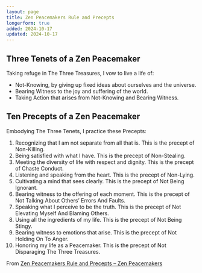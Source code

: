 ```yaml
---
layout: page
title: Zen Peacemakers Rule and Precepts
longerform: true
added: 2024-10-17
updated: 2024-10-17
---
```


## Three Tenets of a Zen Peacemaker

Taking refuge in The Three Treasures, I vow to live a life of:

- Not-Knowing, by giving up fixed ideas about ourselves and the universe.
- Bearing Witness to the joy and suffering of the world.
- Taking Action that arises from Not-Knowing and Bearing Witness.

## Ten Precepts of a Zen Peacemaker

Embodying The Three Tenets, I practice these Precepts:

1. Recognizing that I am not separate from all that is. This is the precept of Non-Killing.
2. Being satisfied with what I have. This is the precept of Non-Stealing.
3. Meeting the diversity of life with respect and dignity. This is the precept of Chaste Conduct.
4. Listening and speaking from the heart. This is the precept of Non-Lying.
5. Cultivating a mind that sees clearly. This is the precept of Not Being Ignorant.
6. Bearing witness to the offering of each moment. This is the precept of Not Talking About Others’ Errors And Faults.
7. Speaking what I perceive to be the truth. This is the precept of Not Elevating Myself And Blaming Others.
8. Using all the ingredients of my life. This is the precept of Not Being Stingy.
9. Bearing witness to emotions that arise. This is the precept of Not Holding On To Anger.
10. Honoring my life as a Peacemaker. This is the precept of Not Disparaging The Three Treasures.

From [Zen Peacemakers Rule and Precepts – Zen Peacemakers](https://zenpeacemakers.org/2010/12/zen-peacemaker-order-rule/)